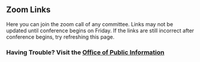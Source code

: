 ## Zoom Links

Here you can join the zoom call of any committee. Links may not be updated until conference begins on Friday. If the links are still incorrect after conference begins, try refreshing this page. 

### Having Trouble? Visit the <a href= "{{ opiLink }}" target = "_blank">  Office of Public Information </a>